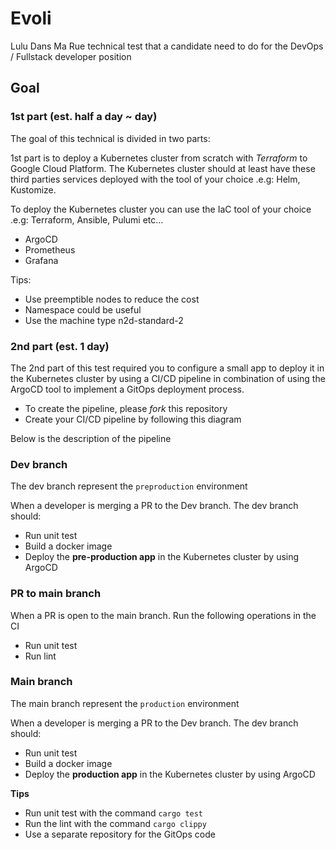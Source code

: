 # Evoli

Lulu Dans Ma Rue technical test that a candidate need to do for the DevOps / Fullstack developer position

## Goal

### 1st part (est. half a day ~ day)

The goal of this technical is divided in two parts:

1st part is to deploy a Kubernetes cluster from scratch with *Terraform* to Google Cloud Platform. The Kubernetes cluster should at least have these third parties services deployed with the tool of your choice .e.g: Helm, Kustomize. 

To deploy the Kubernetes cluster you can use the IaC tool of your choice .e.g: Terraform, Ansible, Pulumi etc...

- ArgoCD
- Prometheus
- Grafana

Tips:

- Use preemptible nodes to reduce the cost
- Namespace could be useful
- Use the machine type n2d-standard-2 

### 2nd part (est. 1 day)

The 2nd part of this test required you to configure a small app to deploy it in the Kubernetes cluster by using a CI/CD pipeline in combination of using the ArgoCD tool to implement a GitOps deployment process.

- To create the pipeline, please *fork* this repository
- Create your CI/CD pipeline by following this diagram

Below is the description of the pipeline

### Dev branch

The dev branch represent the `preproduction` environment

When a developer is merging a PR to the Dev branch. The dev branch should:
- Run unit test
- Build a docker image
- Deploy the **pre-production app** in the Kubernetes cluster by using ArgoCD

### PR to main branch

When a PR is open to the main branch. Run the following operations in the CI

- Run unit test
- Run lint

### Main branch

The main branch represent the `production` environment

When a developer is merging a PR to the Dev branch. The dev branch should:
- Run unit test
- Build a docker image
- Deploy the **production app** in the Kubernetes cluster by using ArgoCD


**Tips**

- Run unit test with the command ```cargo test```
- Run the lint with the command ```cargo clippy```
- Use a separate repository for the GitOps code